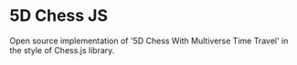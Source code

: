 # 5D Chess JS

Open source implementation of '5D Chess With Multiverse Time Travel' in the style of Chess.js library.
